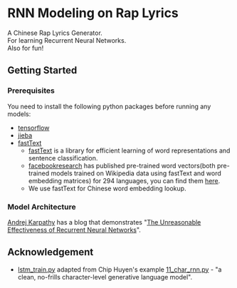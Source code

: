 # RNN Modeling on Rap Lyrics
A Chinese Rap Lyrics Generator.    
For learning Recurrent Neural Networks.    
Also for fun!

## Getting Started
### Prerequisites
You need to install the following python packages before running any models:
* [tensorflow](https://www.tensorflow.org/install/)
* [jieba](https://pypi.org/project/jieba/)
* [fastText](https://github.com/facebookresearch/fastText/tree/master/python)    
  - [fastText](https://fasttext.cc/) is a library for efficient learning of word representations and sentence classification.
  - [facebookresearch](https://github.com/facebookresearch) has published pre-trained word vectors(both pre-trained models trained on Wikipedia data using fastText and word embedding matrices) for 294 languages, you can find them [here](https://github.com/facebookresearch/fastText/blob/master/pretrained-vectors.md).
  - We use fastText for Chinese word embedding lookup.

### Model Architecture
[Andrej Karpathy](https://cs.stanford.edu/people/karpathy/) has a blog that demonstrates "[The Unreasonable Effectiveness of Recurrent Neural Networks](http://karpathy.github.io/2015/05/21/rnn-effectiveness/)".

## Acknowledgement
* [lstm_train.py](https://github.com/jinangela/RisingChineseHipHop/blob/master/03_RNNModeling/lstm_train.py) adapted from Chip Huyen's example [11_char_rnn.py](https://github.com/chiphuyen/stanford-tensorflow-tutorials/blob/master/examples/11_char_rnn.py) - "a clean, no-frills character-level generative language model".
